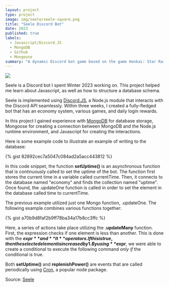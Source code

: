 ```yaml
---
layout: project
type: project
image: img/seele/seele-square.png
title: "Seele Discord Bot"
date: 2023
published: true
labels:
  - Javascript/Discord.JS
  - MongoDB
  - Github
  - Mongoose
summary: "A dynamic Discord bot game based on the game Honkai: Star Rail."
---
```


<img class="img-fluid" src="../img/vacay/vacay-home-page.png">

Seele is a Discord bot I spent Winter 2023 working on. This project helped me learn about Javascript, as well as how to structure a database schema.

Seele is implemented using [Discord.JS](https://discord.js.org/), a Node.js module that interacts with the Discord API seamlessly. Within three weeks, I created a fully-fledged bot that has an economy system, various games, and daily login rewards.

In this project I gained experience with [MongoDB](http://mongodb.com) for database storage, Mongoose for creating a connection between MongoDB and the Node.js runtime environment, and Javascript for creating the interactions.

Here is some example code to illustrate an example of writing to the database:

{% gist 82892cec7a5047c084ad2a5acc443812 %}

In this code snippet, the function **setUptime()** is an asynchronous function that is continuously called to set the uptime of the bot.
The function first stores the current time in a variable called currentTime. Then, it connects to the database named "economy" and finds the collection named "uptime".
Once found, the .updateOne function is called in order to set the element in the database called time to currentTime.

The previous example utilized just one Mongo function, .updateOne. The following example combines various functions together:

{% gist a70b9d8faf2b9ff78ba34a17b8cc3ffc %}

Here, a series of actions take place utilizing the **.updateMany** function. First, the expression checks if one element is less than another.
This is done with the **$expr** and **lt** operators. If this is true, then the selected element is increased by 1.
By using **$expr**, we were able to create a conditional to execute the following command *only if* the conditional is true.

Both **setUptime()** and **replenishPower()** are events that are called periodically using [Cron](https://www.npmjs.com/package/cron), a popular node package.



Source: <a href="https://github.com/min-808/Seele/">Seele</a>
